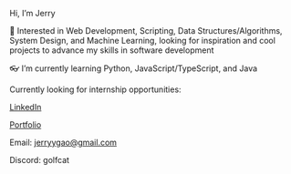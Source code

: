 Hi, I’m Jerry

🎈 Interested in Web Development, Scripting, Data Structures/Algorithms, System Design, and Machine Learning, looking for inspiration and cool projects to advance my skills in software development

👓 I’m currently learning Python, JavaScript/TypeScript, and Java

Currently looking for internship opportunities:

[LinkedIn](https://www.linkedin.com/in/jerryyga0/)

[Portfolio](https://portfolio-2023-jjxrry.vercel.app/)

Email: jerryygao@gmail.com

Discord: golfcat


<!---
jjxrry/jjxrry is a ✨ special ✨ repository because its `README.md` (this file) appears on your GitHub profile.
You can click the Preview link to take a look at your changes.
--->
